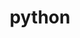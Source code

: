 ---
title: "python"
head: "Under The Hood - Python"
map: ""
comingSoonFlag: "true" # true or false
blog: ""

# status of content creation
status: ""
---